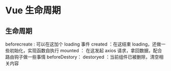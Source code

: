 # Vue 生命周期

## 生命周期

beforecreate : 可以在这加个 loading 事件
created ：在这结束 loading，还做一些初始化，实现函数自执行
mounted ： 在这发起 axios 请求，拿回数据，配合路由钩子做一些事情
beforeDestory： destoryed ：当前组件已被删除，清空相关内容

